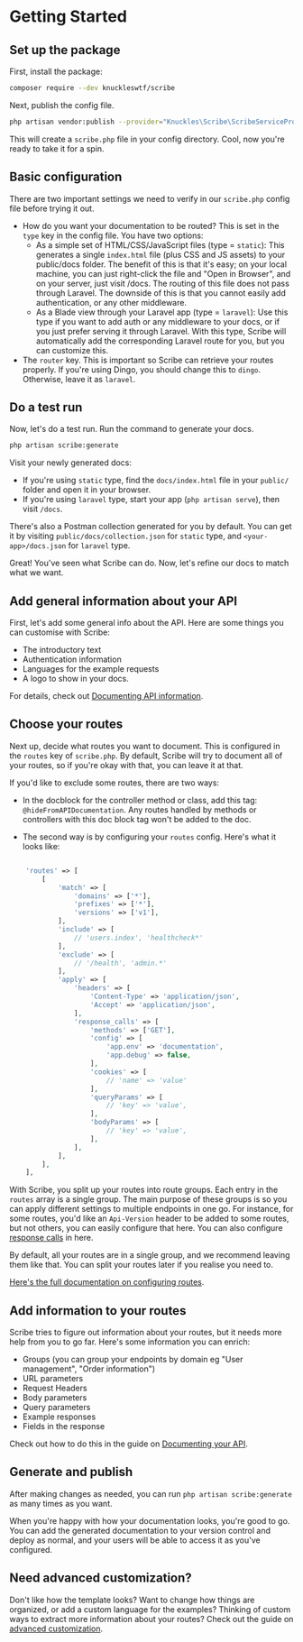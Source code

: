 # Getting Started

## Set up the package
First, install the package:

```bash
composer require --dev knuckleswtf/scribe 
```

Next, publish the config file.

```bash
php artisan vendor:publish --provider="Knuckles\Scribe\ScribeServiceProvider" --tag=scribe-config
```

This will create a `scribe.php` file in your config directory. Cool, now you're ready to take it for a spin.

## Basic configuration
There are two important settings we need to verify in our `scribe.php` config file before trying it out.

- How do you want your documentation to be routed? This is set in the `type` key in the config file. You have two options:
  - As a simple set of HTML/CSS/JavaScript files (type = `static`): This generates a single `index.html` file (plus CSS and JS assets) to your public/docs folder. The benefit of this is that it's easy; on your local machine, you can just right-click the file and "Open in Browser", and on your server, just visit <your-public-url>/docs. The routing of this file does not pass through Laravel. The downside of this is that you cannot easily add authentication, or any other middleware.
  - As a Blade view through your Laravel app (type = `laravel`): Use this type if you want to add auth or any middleware to your docs, or if you just prefer serving it through Laravel. With this type, Scribe will automatically add the corresponding Laravel route for you, but you can customize this.
- The `router` key. This is important so Scribe can retrieve your routes properly. If you're using Dingo, you should change this to `dingo`. Otherwise, leave it as `laravel`.
  
## Do a test run
Now, let's do a test run. Run the command to generate your docs.

```bash
php artisan scribe:generate
```

Visit your newly generated docs:
- If you're using `static` type, find the `docs/index.html` file in your `public/` folder and open it in your browser.
- If you're using `laravel` type, start your app (`php artisan serve`), then visit `/docs`.

There's also a Postman collection generated for you by default. You can get it by visiting `public/docs/collection.json` for `static` type, and `<your-app>/docs.json` for `laravel` type.

Great! You've seen what Scribe can do. Now, let's refine our docs to match what we want.

## Add general information about your API
First, let's add some general info about the API. Here are some things you can customise with Scribe:
- The introductory text
- Authentication information
- Languages for the example requests
- A logo to show in your docs.

For details, check out [Documenting API information](documenting/).

## Choose your routes
Next up, decide what routes you want to document. This is configured in the `routes` key of `scribe.php`. By default, Scribe will try to document all of your routes, so if you're okay with that, you can leave it at that.

If you'd like to exclude some routes, there are two ways:

- In the docblock for the controller method or class, add this tag: `@hideFromAPIDocumentation`. Any routes handled by methods or controllers with this doc block tag won't be added to the doc.

- The second way is by configuring your `routes` config. Here's what it looks like:

```php

    'routes' => [
        [
            'match' => [
                'domains' => ['*'],
                'prefixes' => ['*'],
                'versions' => ['v1'],
            ],
            'include' => [
                // 'users.index', 'healthcheck*'
            ],
            'exclude' => [
                // '/health', 'admin.*'
            ],
            'apply' => [
                'headers' => [
                    'Content-Type' => 'application/json',
                    'Accept' => 'application/json',
                ],
                'response_calls' => [
                    'methods' => ['GET'],
                    'config' => [
                        'app.env' => 'documentation',
                        'app.debug' => false,
                    ],
                    'cookies' => [
                        // 'name' => 'value'
                    ],
                    'queryParams' => [
                        // 'key' => 'value',
                    ],
                    'bodyParams' => [
                        // 'key' => 'value',
                    ],
                ],
            ],
        ],
    ],
```

With Scribe, you split up your routes into route groups. Each entry in the `routes` array is a single group. The main purpose of these groups is so you can apply different settings to multiple endpoints in one go. For instance, for some routes, you'd like an `Api-Version` header to be added to some routes, but not others, you can easily configure that here. You can also configure [response calls](documenting-endpoint-responses.html#generating-responses-automatically-via-response-calls) in here.

By default, all your routes are in a single group, and we recommend leaving them like that. You can split your routes later if you realise you need to. 

[Here's the full documentation on configuring routes](config.html#routes).

## Add information to your routes
Scribe tries to figure out information about your routes, but it needs more help from you to go far. Here's some information you can enrich:
- Groups (you can group your endpoints by domain eg "User management", "Order information")
- URL parameters
- Request Headers
- Body parameters
- Query parameters
- Example responses
- Fields in the response

Check out how to do this in the guide on [Documenting your API](documenting/).

## Generate and publish
After making changes as needed, you can run `php artisan scribe:generate` as many times as you want.

When you're happy with how your documentation looks, you're good to go. You can add the generated documentation to your version control and deploy as normal, and your users will be able to access it as you've configured.

## Need advanced customization?
Don't like how the template looks? Want to change how things are organized, or add a custom language for the examples? Thinking of custom ways to extract more information about your routes?  Check out the guide on [advanced customization](customization.html).
